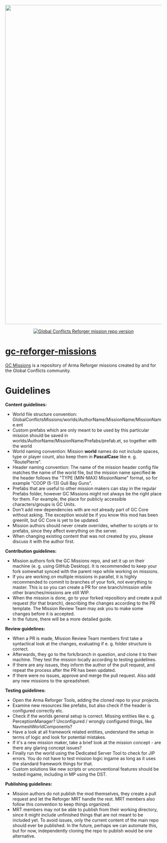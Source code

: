 <p align="center">
    <img src="https://content.globalconflicts.net/ArtAssets/logo_black_text.png" width="1024">
</p>
<p align="center">
    <a href="https://github.com/Global-Conflicts-ArmA/gc-reforger-missions/releases/latest">
        <img src="https://img.shields.io/badge/Version-1.0.2-blue.svg" alt="Global Conflicts Reforger mission repo version">
</p>

# gc-reforger-missions
[GC Missions](https://reforger.armaplatform.com/workshop/62D55563549DA97A-GlobalConflictsMissions) is a repository of Arma Reforger missions created by and for the Global Conflicts community.

# Guidelines

**Content guidelines:**
- World file structure convention: GlobalConflictsMissions/worlds/AuthorName/MissionName/MissionName.ent
- Custom prefabs which are only meant to be used by this particular mission should be saved in worlds/AuthorName/MissionName/Prefabs/prefab.et, so together with the world
- World naming convention: Mission **world** names do not include spaces, type or player count, also keep them in **PascalCase** like e. g. "RoutePierre".
- Header naming convention: The name of the mission header config file matches the name of the world file, but the mission name specified **in** the header follows the "TYPE (MIN-MAX) MissionName" format, so for example "COOP (5-13) Gull Bay Guns".
- Prefabs that are useful to other mission makers can stay in the regular Prefabs folder, however GC Missions might not always be the right place for them. For example, the place for publicly accessible characters/groups is GC Units.
- Don't add new dependencies with are not already part of GC Core without asking. The exception would be if you know this mod has been greenlit, but GC Core is yet to be updated.
- Mission authors should never create overrides, whether to scripts or to prefabs, since they affect everything on the server.
- When changing existing content that was not created by you, please discuss it with the author first.

**Contribution guidelines:**
- Mission authors fork the GC Missions repo, and set it up on their machine (e. g. using GitHub Desktop). It is recommended to keep your fork somewhat synced with the parent repo while working on missions.
- If you are working on multiple missions in parallel, it is highly recommended to commit to branches of your fork, not everything to master. This is so you can create a PR for one branch/mission while other branches/missions are still WIP.
- When the mission is done, go to your forked repositiory and create a pull request (for that branch), describing the changes according to the PR template. The Mission Review Team may ask you to make some changes before it is accepted.
- In the future, there will be a more detailed guide.

**Review guidelines:**
- When a PR is made, Mission Review Team members first take a syntactical look at the changes, evaluating if e. g. folder structure is correct.
- Afterwards, they go to the fork/branch in question, and clone it to their machine. They test the mission locally according to testing guidelines.
- If there are any issues, they inform the author of the pull request, and repeat the process after the PR has been updated.
- If there were no issues, approve and merge the pull request. Also add any new missions to the spreadsheet.

**Testing guidelines:**
- Open the Arma Reforger Tools, adding the cloned repo to your projects.
- Examine new resources like prefabs, but also check if the header is configured correctly etc.
- Check if the worlds general setup is correct. Missing entities like e. g. PerceptionManager? Unconfigured / wrongly configured things, like NavmeshWorldComponents?
- Have a look at all framework related entities, understand the setup in terms of logic and look for potential mistakes.
- If it's a new mission maker, take a brief look at the mission concept - are there any glaring concept issues?
- Finally run the world using the Dedicated Server Tool to check for JIP errors. You do not have to test mission logic ingame as long as it uses the standard framework things for that.
- Custom solutions like new scripts or unconventional features should be tested ingame, including in MP using the DST.

**Publishing guidelines:**
- Mission authors do not publish the mod themselves, they create a pull request and let the Reforger MRT handle the rest. MRT members also follow this convention to keep things organized.
- MRT members may not be able to publish from their working directory, since it might include unfinished things that are not meant to be included yet. To avoid issues, only the current content of the main repo should ever be published. In the future, perhaps we can automate this, but for now, independently cloning the repo to publish would be one alternative.
